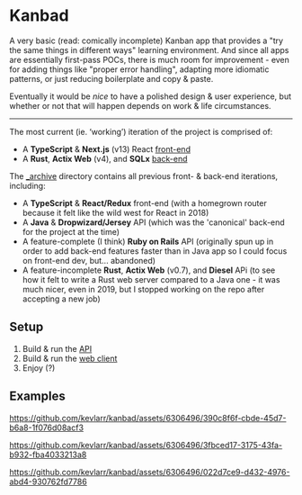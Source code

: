 # Kanbad


A very basic (read: comically incomplete) Kanban app that provides a
"try the same things in different ways" learning environment.
And since all apps are essentially first-pass POCs, there is much room for improvement - even for adding things like "proper error handling", adapting more idiomatic patterns, or just reducing boilerplate and copy & paste.

Eventually it would be *nice* to have a polished design & user experience,
but whether or not that will happen depends on work & life circumstances.

---

The most current (ie. ‘working’) iteration of the project is comprised of:

- A **TypeScript** & **Next.js** (v13) React [front-end](./web)
- A **Rust**, **Actix Web** (v4), and **SQLx** [back-end](./api)


The [_archive](./_archive) directory contains all previous front- & back-end iterations, including:

- A **TypeScript** & **React/Redux** front-end (with a homegrown router because it felt like the wild west for React in 2018)
- A **Java** & **Dropwizard/Jersey** API (which was the 'canonical' back-end for the project at the time)
- A feature-complete (I think) **Ruby on Rails** API (originally spun up in order to add back-end features faster than in Java app so I could focus on front-end dev, but... abandoned)
- A feature-incomplete **Rust**, **Actix Web** (v0.7), and **Diesel** APi (to see how it felt to write a Rust web server compared to a Java one - it was much nicer, even in 2019, but I stopped working on the repo after accepting a new job)

## Setup

1. Build & run the [API](./api/README.md)
2. Build & run the [web client](./web/README.md)
3. Enjoy (?)

## Examples


https://github.com/kevlarr/kanbad/assets/6306496/390c8f6f-cbde-45d7-b6a8-1f076d08acf3

https://github.com/kevlarr/kanbad/assets/6306496/3fbced17-3175-43fa-b932-fba4033213a8

https://github.com/kevlarr/kanbad/assets/6306496/022d7ce9-d432-4976-abd4-930762fd7786
